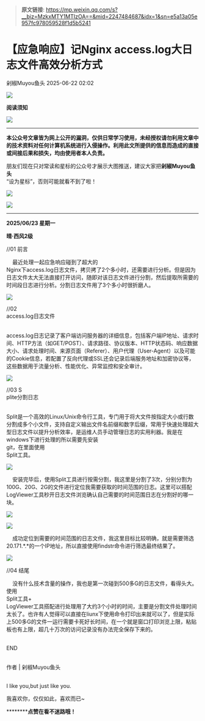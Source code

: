 > **原文链接**: https://mp.weixin.qq.com/s?__biz=MzkxMTY1MTIzOA==&mid=2247484687&idx=1&sn=e5a13a05e957fc978059528f1d5b5241

#  【应急响应】记Nginx access.log大日志文件高效分析方式  
 剁椒Muyou鱼头   2025-06-22 02:02  
  
![](https://mmbiz.qpic.cn/sz_mmbiz_gif/92Yia6FpSFA2QiaAzq0Dumm39PGIsC7mk4lX6c4yYnERUGvnHo7SQreGiboYBj0ib7TlaUx1DKtEGlU8mqS9ZtLZRw/640?wx_fmt=gif "")  
  
**阅读须知**  
  
![](https://mmbiz.qpic.cn/sz_mmbiz_gif/92Yia6FpSFA2QiaAzq0Dumm39PGIsC7mk4lX6c4yYnERUGvnHo7SQreGiboYBj0ib7TlaUx1DKtEGlU8mqS9ZtLZRw/640?wx_fmt=gif "")  
  
  
****  
**本公众号文章皆为网上公开的漏洞，仅供日常学习使用，未经授权请勿利用文章中的技术资料对任何计算机系统进行入侵操作。利用此文所提供的信息而造成的直接或间接后果和损失，均由使用者本人负责。**  
  
朋友们现在只对常读和星标的公众号才展示大图推送，建议大家把**剁椒Muyou鱼头**  
“设为星标”，否则可能就看不到了啦！  
  
![](https://mmbiz.qpic.cn/sz_mmbiz_png/92Yia6FpSFA2hvEA8gEIeGOEiba9uWicXD01hM2Bw8oTpcNCZl68Bj8T0aLpOHAMFCv9Qd6KeeQgTscOURdQUDbLw/640?wx_fmt=png&from=appmsg "")  
  
![](https://mmbiz.qpic.cn/sz_mmbiz_gif/92Yia6FpSFA2QiaAzq0Dumm39PGIsC7mk4Z7hc6oGV6C6IwibzfQUM1oq1yUciadAKQ3Ap29o8GGnBU52wXgSSicBxQ/640?wx_fmt=gif "")  
  
  
****  
**2025/06/23 星期一**  
  
**晴·西风2级**  
  
  
//01 前言  
  
  
    最近处理一起应急响应碰到了超大的  
Nginx下access.log日志文件，拷贝拷了2个多小时，还需要进行分析。但是因为日志文件太大无法直接打开访问，随即对该日志文件进行分割，然后提取所需要的时间段日志进行分析。分割日志文件用了3个多小时很折磨人。  
  
  
![](https://mmbiz.qpic.cn/sz_mmbiz_png/92Yia6FpSFA0ozYt0g1366kv2gswZ3tKicMGHWKqEGiaeiaOGudDUbAVnzouK9LQWX7mDj3KJ1PWib9LPa0FLDp4dDg/640?wx_fmt=png&from=appmsg "")  
  
  
//02   
access.log日志文件  
  
  
      
access.log日志记录了客户端访问服务器的详细信息，包括客户端IP地址、请求时间、HTTP方法（如GET/POST）、请求路径、协议版本、HTTP状态码、响应数据大小、请求处理时间、来源页面（Referer）、用户代理（User-Agent）以及可能的Cookie信息，若配置了反向代理或SSL还会记录后端服务地址和加密协议等，这些数据用于流量分析、性能优化、异常监控和安全审计。  
  
  
![](https://mmbiz.qpic.cn/sz_mmbiz_png/92Yia6FpSFA0ozYt0g1366kv2gswZ3tKica3H2rcFbbI3111YhDr9VnNLaVtlKF7qShHia5kWgUicLW4q0d2V5xfVQ/640?wx_fmt=png&from=appmsg "")  
  
  
//03 S  
plite分割日志  
  
  
      
Split是一个高效的Linux/Unix命令行工具，专门用于将大文件按指定大小或行数分割成多个小文件，支持自定义输出文件名前缀和数字后缀，常用于快速处理超大型日志文件以提升分析效率，是运维人员手动管理日志的实用利器。我是在windows下进行处理的所以需要先安装  
git，在里面使用  
Split工具。  
  
  
![](https://mmbiz.qpic.cn/sz_mmbiz_png/92Yia6FpSFA0ozYt0g1366kv2gswZ3tKicaMEmVYmIaxCD9dbXE4EbthfXnXJUfr8TJbG8mBsZPJuySfCib5we2JQ/640?wx_fmt=png&from=appmsg "")  
  
  
    安装完毕后，使用Split工具进行按需分割，我这里是分割了3次，分别分割为100G、20G、2G的文件进行定位我需要获取的时间范围的日志。这里可以搭配LogViewer工具秒开日志文件浏览确认自己需要的时间范围日志在分割好的哪一块。  
  
  
![](https://mmbiz.qpic.cn/sz_mmbiz_png/92Yia6FpSFA0ozYt0g1366kv2gswZ3tKicZSnLhibVqSoibD06PPTwppGezetvFxfJqz7M1K7e4YlHoe3w6GYfku6g/640?wx_fmt=png&from=appmsg "")  
  
  
![](https://mmbiz.qpic.cn/sz_mmbiz_png/92Yia6FpSFA0ozYt0g1366kv2gswZ3tKicibQjDPLDQXWa5BZFu087TibibyglxibBbO4AThN1n8ojY0Ggia1IwUbQDSQ/640?wx_fmt=png&from=appmsg "")  
  
  
    成功定位到需要的时间范围的日志文件，我这里目标比较明确，就是需要筛选20.171.*.*的一个IP地址，所以直接使用findstr命令进行筛选最终结果了。  
  
  
![](https://mmbiz.qpic.cn/sz_mmbiz_png/92Yia6FpSFA0ozYt0g1366kv2gswZ3tKic44tkJpxo5UhKdavfUiaJIVCyEWAQPUPYQzkB3unkQqTfjdzibHrEicVTQ/640?wx_fmt=png&from=appmsg "")  
  
  
//04 结尾  
  
  
    没有什么技术含量的操作，我也是第一次碰到500多G的日志文件，看得头大。使用  
Split工具+  
LogViewer工具搭配进行处理用了大约3个小时的时间，主要是分割文件处理时间太长了。也许有人觉得可以直接在liunx下使用命令打印出来就可以了，但是实际上500多G的文件一运行需要卡死好长时间，在一个就是窗口打印浏览上限，粘贴板也有上限，超几十万次的访问记录没有办法完全保存下来的。  
  
  
  
    
END   
  
  
   
作者 | 剁椒Muyou鱼头  
   
  
I like you,but just like you.  
  
我喜欢你，仅仅如此，喜欢而已~  
  
  
  
  
**********点赞在看不迷路哦！**  
  
  
